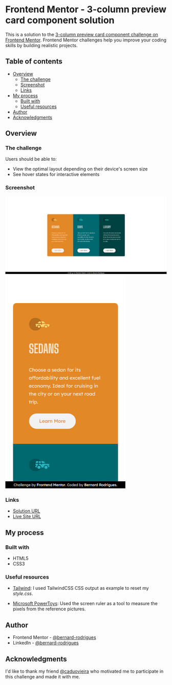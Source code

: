 # Frontend Mentor - 3-column preview card component solution

This is a solution to the [3-column preview card component challenge on Frontend Mentor](https://www.frontendmentor.io/challenges/3column-preview-card-component-pH92eAR2-). Frontend Mentor challenges help you improve your coding skills by building realistic projects. 

## Table of contents

- [Overview](#overview)
  - [The challenge](#the-challenge)
  - [Screenshot](#screenshot)
  - [Links](#links)
- [My process](#my-process)
  - [Built with](#built-with)
  - [Useful resources](#useful-resources)
- [Author](#author)
- [Acknowledgments](#acknowledgments)

## Overview

### The challenge

Users should be able to:

- View the optimal layout depending on their device's screen size
- See hover states for interactive elements

### Screenshot

![Screenshot of application's desktop main screen](./screenshots/desktop.png)
![Screenshot of application's mobile main screen](./screenshots/mobile.png)

### Links

- [Solution URL](https://www.frontendmentor.io/solutions/simple-solution-using-the-basic-concepts-kxle5z0En8)
- [Live Site URL](https://frontendmentor-3column-preview-card-component.vercel.app/)

## My process

### Built with

- HTML5
- CSS3

### Useful resources

- [Tailwind](https://tailwindcss.com): I used TailwindCSS CSS output as example to reset my *style.css*.

- [Microsoft PowerToys](https://learn.microsoft.com/pt-br/windows/powertoys/): Used the screen ruler as a tool to measure the pixels from the reference pictures.

## Author

- Frontend Mentor - [@bernard-rodrigues](https://www.frontendmentor.io/profile/bernard-rodrigues)
- LinkedIn - [@bernard-rodrigues](https://www.linkedin.com/in/bernard-rodrigues/)

## Acknowledgments

I'd like to thank my friend [@caduovieira](https://github.com/caduovieira) who motivated me to participate in this challenge and made it with me.
